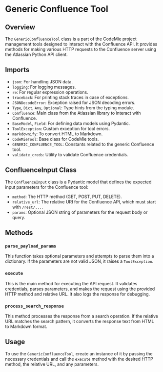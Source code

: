 # Generic Confluence Tool

## Overview
The `GenericConfluenceTool` class is a part of the CodeMie project management tools designed to interact with the Confluence API. It provides methods for making various HTTP requests to the Confluence server using the Atlassian Python API client.

## Imports
- `json`: For handling JSON data.
- `logging`: For logging messages.
- `re`: For regular expression operations.
- `traceback`: For printing stack traces in case of exceptions.
- `JSONDecodeError`: Exception raised for JSON decoding errors.
- `Type`, `Dict`, `Any`, `Optional`: Type hints from the typing module.
- `Confluence`: Main class from the Atlassian library to interact with Confluence.
- `BaseModel`, `Field`: For defining data models using Pydantic.
- `ToolException`: Custom exception for tool errors.
- `markdownify`: To convert HTML to Markdown.
- `CodeMieTool`: Base class for CodeMie tools.
- `GENERIC_CONFLUENCE_TOOL`: Constants related to the generic Confluence tool.
- `validate_creds`: Utility to validate Confluence credentials.

## ConfluenceInput Class
The `ConfluenceInput` class is a Pydantic model that defines the expected input parameters for the Confluence tool:
- `method`: The HTTP method (GET, POST, PUT, DELETE).
- `relative_url`: The relative URI for the Confluence API, which must start with `/rest/...`.
- `params`: Optional JSON string of parameters for the request body or query.

## Methods
### `parse_payload_params`
This function takes optional parameters and attempts to parse them into a dictionary. If the parameters are not valid JSON, it raises a `ToolException`.

### `execute`
This is the main method for executing the API request. It validates credentials, parses parameters, and makes the request using the provided HTTP method and relative URL. It also logs the response for debugging.

### `process_search_response`
This method processes the response from a search operation. If the relative URL matches the search pattern, it converts the response text from HTML to Markdown format.

## Usage
To use the `GenericConfluenceTool`, create an instance of it by passing the necessary credentials and call the `execute` method with the desired HTTP method, the relative URL, and any parameters.